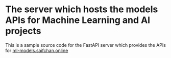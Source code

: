 # The server which hosts the models APIs for Machine Learning and AI projects

This is a sample source code for the FastAPI server which provides the APIs for [ml-models.saifchan.online](https://ml-models.saifchan.online)
